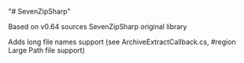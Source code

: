 "# SevenZipSharp" 

Based on v0.64 sources SevenZipSharp original library

Adds long file names support (see ArchiveExtractCallback.cs, #region Large Path file support)
